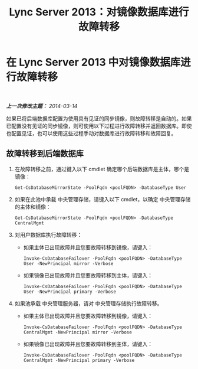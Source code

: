 ﻿---
title: Lync Server 2013：对镜像数据库进行故障转移
TOCTitle: 对镜像数据库进行故障转移
ms:assetid: 70185476-e3d4-440a-9316-fa24b226343e
ms:mtpsurl: https://technet.microsoft.com/zh-cn/library/JJ204991(v=OCS.15)
ms:contentKeyID: 49313206
ms.date: 05/19/2016
mtps_version: v=OCS.15
ms.translationtype: HT
---

# 在 Lync Server 2013 中对镜像数据库进行故障转移

 

_**上一次修改主题：** 2014-03-14_

如果已将后端数据库配置为使用具有见证的同步镜像，则故障转移是自动的。如果已配置没有见证的同步镜像，则可使用以下过程进行故障转移并返回数据库。即使也配置见证，也可以使用这些过程手动对数据库进行故障转移和故障回复。

## 故障转移到后端数据库

1.  在故障转移之前，通过键入以下 cmdlet 确定哪个后端数据库是主体，哪个是镜像：
    
        Get-CsDatabaseMirrorState -PoolFqdn <poolFQDN> -DatabaseType User

2.  如果在此池中承载 中央管理存储，请键入以下 cmdlet，以确定 中央管理存储的主体和镜像：
    
        Get-CsDatabaseMirrorState -PoolFqdn <poolFQDN> -DatabaseType CentralMgmt

3.  对用户数据库执行故障转移：
    
      - 如果主体已出现故障并且您要故障转移到镜像，请键入：
        
            Invoke-CsDatabaseFailover -PoolFqdn <poolFQDN> -DatabaseType User -NewPrincipal mirror -Verbose
    
      - 如果镜像已出现故障并且您要故障转移到主体，请键入：
        
            Invoke-CsDatabaseFailover -PoolFqdn <poolFQDN> -DatabaseType User -NewPrincipal primary -Verbose

4.  如果池承载 中央管理服务器，请对 中央管理存储执行故障转移。
    
      - 如果主体已出现故障并且您要故障转移到镜像，请键入：
        
            Invoke-CsDatabaseFailover -PoolFqdn <poolFQDN> -DatabaseType CentralMgmt -NewPrincipal mirror -Verbose
    
      - 如果镜像已出现故障并且您要故障转移到主体，请键入：
        
            Invoke-CsDatabaseFailover -PoolFqdn <poolFQDN> -DatabaseType CentralMgmt -NewPrincipal primary -Verbose

